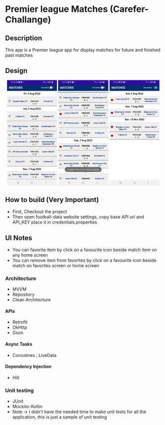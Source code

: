 # Premier league Matches (Carefer-Challange)

## Description

This app is a Premier league app for display matches for future and finished past matches

## Design

<p float="left" align="middle">
  <img src="https://github.com/Elbarody/Carefer-Challange/blob/master/ScreenShots/Screenshot_20221114-012408_Carefer-Challange.jpg" width="32%" />
  <img src="https://github.com/Elbarody/Carefer-Challange/blob/master/ScreenShots/Screenshot_20221114-012417_Carefer-Challange.jpg" width="32%" /> 
  <img src="https://github.com/Elbarody/Carefer-Challange/blob/master/ScreenShots/Screenshot_20221114-012422_Carefer-Challange.jpg" width="32%" />
</p>

## How to build (Very Important)
* First, Checkout the project
* Then open football-data website settings, copy base API url and API_KEY place it in credentials.properties

## UI Notes
* You can favorite item by  click on a favourite icon beside match item on any home screen 
* You can remove item from favorites by click on a favourite icon beside match on favorites screen or home screen

### Architecture
* MVVM
* Repository
* Clean Architecture

#### APIs
* Retrofit
* OkHttp
* Gson

#### Async Tasks
* Coroutines , LiveData 

#### Dependency Injection
* Hilt

### Unit testing
* JUnit
* Mockito-Kotlin
* Note -> I didn't have the needed time to make unit tests for all the application, this is just a sample of unit testing

